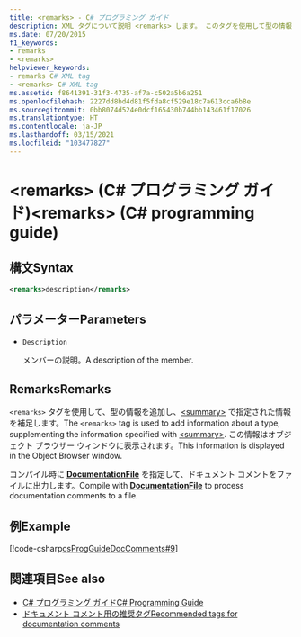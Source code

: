 ```yaml
---
title: <remarks> - C# プログラミング ガイド
description: XML タグについて説明 <remarks> します。 このタグを使用して型の情報を追加し、指定された情報を補足します <summary>.
ms.date: 07/20/2015
f1_keywords:
- remarks
- <remarks>
helpviewer_keywords:
- remarks C# XML tag
- <remarks> C# XML tag
ms.assetid: f8641391-31f3-4735-af7a-c502a5b6a251
ms.openlocfilehash: 2227dd8bd4d81f5fda8cf529e18c7a613cca6b8e
ms.sourcegitcommit: 0bb8074d524e0dcf165430b744bb143461f17026
ms.translationtype: HT
ms.contentlocale: ja-JP
ms.lasthandoff: 03/15/2021
ms.locfileid: "103477827"
---
```

# <a name="remarks-c-programming-guide"></a><span data-ttu-id="b6dde-106">\<remarks> (C# プログラミング ガイド)</span><span class="sxs-lookup"><span data-stu-id="b6dde-106">\<remarks> (C# programming guide)</span></span>

## <a name="syntax"></a><span data-ttu-id="b6dde-107">構文</span><span class="sxs-lookup"><span data-stu-id="b6dde-107">Syntax</span></span>

```xml
<remarks>description</remarks>
```

## <a name="parameters"></a><span data-ttu-id="b6dde-108">パラメーター</span><span class="sxs-lookup"><span data-stu-id="b6dde-108">Parameters</span></span>

- `Description`

  <span data-ttu-id="b6dde-109">メンバーの説明。</span><span class="sxs-lookup"><span data-stu-id="b6dde-109">A description of the member.</span></span>

## <a name="remarks"></a><span data-ttu-id="b6dde-110">Remarks</span><span class="sxs-lookup"><span data-stu-id="b6dde-110">Remarks</span></span>

<span data-ttu-id="b6dde-111">`<remarks>` タグを使用して、型の情報を追加し、[\<summary>](./summary.md) で指定された情報を補足します。</span><span class="sxs-lookup"><span data-stu-id="b6dde-111">The `<remarks>` tag is used to add information about a type, supplementing the information specified with [\<summary>](./summary.md).</span></span> <span data-ttu-id="b6dde-112">この情報はオブジェクト ブラウザー ウィンドウに表示されます。</span><span class="sxs-lookup"><span data-stu-id="b6dde-112">This information is displayed in the Object Browser window.</span></span>

<span data-ttu-id="b6dde-113">コンパイル時に [**DocumentationFile**](../../language-reference/compiler-options/output.md#documentationfile) を指定して、ドキュメント コメントをファイルに出力します。</span><span class="sxs-lookup"><span data-stu-id="b6dde-113">Compile with [**DocumentationFile**](../../language-reference/compiler-options/output.md#documentationfile) to process documentation comments to a file.</span></span>

## <a name="example"></a><span data-ttu-id="b6dde-114">例</span><span class="sxs-lookup"><span data-stu-id="b6dde-114">Example</span></span>

[!code-csharp[csProgGuideDocComments#9](~/samples/snippets/csharp/VS_Snippets_VBCSharp/csProgGuideDocComments/CS/DocComments.cs#9)]

## <a name="see-also"></a><span data-ttu-id="b6dde-115">関連項目</span><span class="sxs-lookup"><span data-stu-id="b6dde-115">See also</span></span>

- [<span data-ttu-id="b6dde-116">C# プログラミング ガイド</span><span class="sxs-lookup"><span data-stu-id="b6dde-116">C# Programming Guide</span></span>](../index.md)
- [<span data-ttu-id="b6dde-117">ドキュメント コメント用の推奨タグ</span><span class="sxs-lookup"><span data-stu-id="b6dde-117">Recommended tags for documentation comments</span></span>](./recommended-tags-for-documentation-comments.md)
